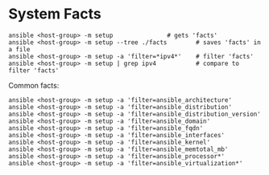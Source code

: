 # System Facts

    ansible <host-group> -m setup               # gets 'facts' 
    ansible <host-group> -m setup --tree ./facts        # saves 'facts' in a file
    ansible <host-group> -m setup -a 'filter=*ipv4*'    # filter 'facts' 
    ansible <host-group> -m setup | grep ipv4           # compare to filter 'facts' 

Common facts:

    ansible <host-group> -m setup -a 'filter=ansible_architecture' 
    ansible <host-group> -m setup -a 'filter=ansible_distribution' 
    ansible <host-group> -m setup -a 'filter=ansible_distribution_version' 
    ansible <host-group> -m setup -a 'filter=ansible_domain'
    ansible <host-group> -m setup -a 'filter=ansible_fqdn'
    ansible <host-group> -m setup -a 'filter=ansible_interfaces'
    ansible <host-group> -m setup -a 'filter=ansible_kernel'
    ansible <host-group> -m setup -a 'filter=ansible_memtotal_mb'
    ansible <host-group> -m setup -a 'filter=ansible_processor*'
    ansible <host-group> -m setup -a 'filter=ansible_virtualization*'
